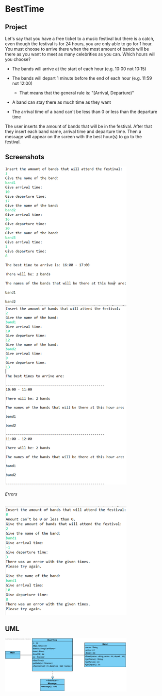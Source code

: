 # BestTime
## Project
<p>Let's say that you have a free ticket to a music festival but there is a catch, even though the festival is for 24 hours, you are only able to go for 1 hour. You must choose to arrive there when the most amount of bands will be there as you want to meet as many celebrities as you can. Which hours will you choose?</p>

- The bands will arrive at the start of each hour (e.g. 10:00 not 10:15)
- The bands will depart 1 minute before the end of each hour (e.g. 11:59 not 12:00)
  - That means that the general rule is: "[Arrival, Departure)"

- A band can stay there as much time as they want
- The arrival time of a band can't be less than 0 or less than the departure time

The user inserts the amount of bands that will be in the festival. After that they insert each band name, arrival time and departure time. Then a message will appear on the screen with the best hour(s) to go to the festival.
## Screenshots
<img src = "Images/1hour.png" width = 400px>
<img src = "Images/hour2.png" width = 400px>

###### Errors
<img src = "Images/errors.png" width = 400px>

## UML
<img src = "Images/Class Diagram1.png" width = 400px>

